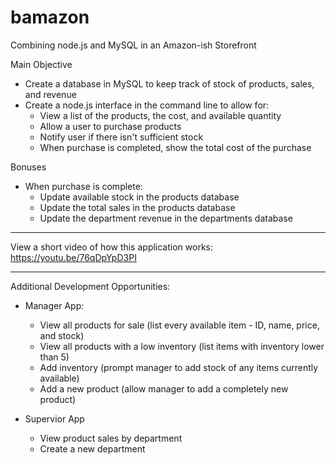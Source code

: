 # bamazon
Combining node.js and MySQL in an Amazon-ish Storefront

Main Objective
 - Create a database in MySQL to keep track of stock of products, sales, and revenue
 - Create a node.js interface in the command line to allow for:
   - View a list of the products, the cost, and available quantity
   - Allow a user to purchase products
   - Notify user if there isn't sufficient stock
   - When purchase is completed, show the total cost of the purchase
 
 Bonuses
  - When purchase is complete:
    - Update available stock in the products database
    - Update the total sales in the products database
    - Update the department revenue in the departments database

-------------------------------------------------------------------------------------------

View a short video of how this application works: https://youtu.be/76qDpYpD3PI

-------------------------------------------------------------------------------------------

Additional Development Opportunities:
 - Manager App:
   - View all products for sale (list every available item - ID, name, price, and stock)
   - View all products with a low inventory (list items with inventory lower than 5)
   - Add inventory (prompt manager to add stock of any items currently available)
   - Add a new product (allow manager to add a completely new product)

 - Supervior App
   - View product sales by department
   - Create a new department